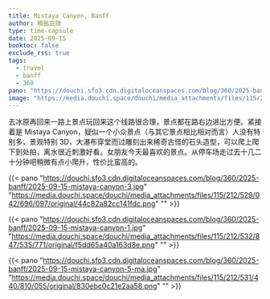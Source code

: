 ```yaml
---
title: Mistaya Canyon, Banff
author: 椒盐豆豉
type: time-capsule
date: 2025-09-15
booktoc: false
exclude_rss: true
tags:
  - travel
  - banff
  - 360
pano: "https://douchi.sfo3.cdn.digitaloceanspaces.com/blog/360/2025-banff/2025-09-15-mistaya-canyon-3.jpg"
image: "https://media.douchi.space/douchi/media_attachments/files/115/212/529/042/696/097/original/44c82a82cc141fdc.png"
---
```


去冰原再回来一路上景点玩回来这个线路很合理，景点都在路右边进出方便。紧接着是 Mistaya Canyon，疑似一个小众景点（与其它景点相比相对而言）人没有特别多，景观特别 3D，大瀑布穿堂而过雕刻出来稀奇古怪的石头造型，可以爬上爬下到处拍，离水很近刺激好看。女朋友今天最喜欢的景点。从停车场走过去十几二十分钟吧稍微有点小爬升，性价比蛮高的。

<!--more-->

{{< pano "https://douchi.sfo3.cdn.digitaloceanspaces.com/blog/360/2025-banff/2025-09-15-mistaya-canyon-3.jpg" "https://media.douchi.space/douchi/media_attachments/files/115/212/529/042/696/097/original/44c82a82cc141fdc.png" "" >}}

{{< pano "https://douchi.sfo3.cdn.digitaloceanspaces.com/blog/360/2025-banff/2025-09-15-mistaya-canyon-1.jpg" "https://media.douchi.space/douchi/media_attachments/files/115/212/532/847/535/771/original/f5dd65a40a163d8e.png" "" >}}


{{< pano "https://douchi.sfo3.cdn.digitaloceanspaces.com/blog/360/2025-banff/2025-09-15-mistaya-canyon-5-ma.jpg" "https://media.douchi.space/douchi/media_attachments/files/115/212/531/440/810/055/original/830ebc0c21e2aa58.png" "" >}}